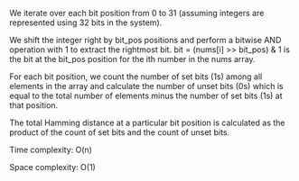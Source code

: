 We iterate over each bit position from 0 to 31 (assuming integers are represented using 32 bits in the system).

We shift the integer right by bit_pos positions and perform a bitwise AND operation with 1 to extract the rightmost bit.
bit = (nums[i] >> bit_pos) & 1 is the bit at the bit_pos position for the ith number in the nums array. 


For each bit position, we count the number of set bits (1s) among all elements in the array and calculate the number of unset bits (0s) which is equal to the total number of elements minus the number of set bits (1s) at that position.

The total Hamming distance at a particular bit position is calculated as the product of the count of set bits and the count of unset bits.


Time complexity: O(n)

Space complexity: O(1)

